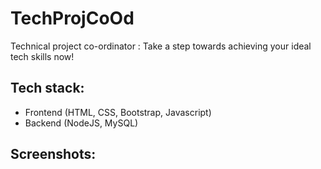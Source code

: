 # TechProjCoOd
Technical project co-ordinator : Take a step towards achieving your ideal tech skills now!

## Tech stack:

* Frontend (HTML, CSS, Bootstrap, Javascript)
* Backend (NodeJS, MySQL)

## Screenshots:


